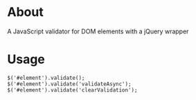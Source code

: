 # About

A JavaScript validator for DOM elements with a jQuery wrapper

# Usage

    $('#element').validate();
    $('#element').validate('validateAsync');
    $('#element').validate('clearValidation');
